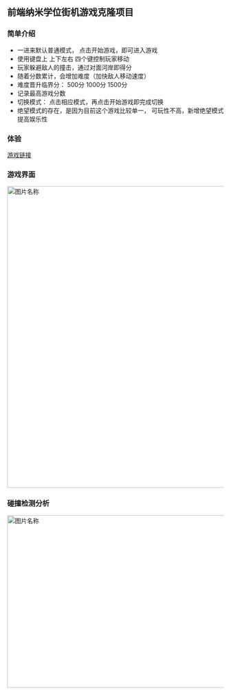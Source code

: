 ## 前端纳米学位街机游戏克隆项目

### 简单介绍
- 一进来默认普通模式， 点击开始游戏，即可进入游戏
- 使用键盘上 上下左右 四个键控制玩家移动
- 玩家躲避敌人的撞击，通过对面河岸即得分
- 随着分数累计，会增加难度（加快敌人移动速度）
- 难度晋升临界分： 500分  1000分  1500分
- 记录最高游戏分数
- 切换模式： 点击相应模式，再点击开始游戏即完成切换
- 绝望模式的存在，是因为目前这个游戏比较单一， 可玩性不高，新增绝望模式提高娱乐性

### 体验
[游戏链接](http://heliujie.com/public/works/arcadegame/index.html)

### 游戏界面
<img src="https://github.com/stupidWall/arcade_game/blob/master/images/game.png" width = "700" height = "700" alt="图片名称" align=center />

### 碰撞检测分析 
<img src="https://github.com/stupidWall/arcade_game/blob/master/images/pz.png" width = "700" height = "400" alt="图片名称" align=center />
